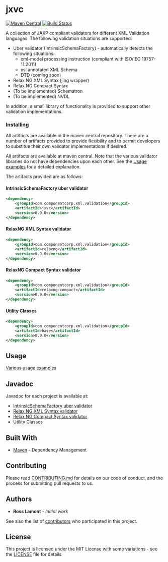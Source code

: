 # jxvc

[![Maven Central](https://img.shields.io/maven-central/v/com.componentcorp.xml.validation/jxvc-master.svg?label=Maven%20Central)](http://search.maven.org/#search%7Cga%7C1%7Cjxvc)
[![Build Status](https://travis-ci.org/rosslamont/jxvc.svg?branch=master)](https://travis-ci.org/rosslamont/jxvc)

A collection of JAXP compliant validators for different XML Validation languages.  The following validation situations are supported:

* Uber validator (IntrinsicSchemaFactory) - automatically detects the following situations:
  * xml-model processing instruction (compliant with ISO/IEC 19757-11:2011)
  * xsi annotated XML Schema
  * DTD (coming soon)
* Relax NG XML Syntax (jing wrapper)
* Relax NG Compact Syntax
* (To be implemented) Schematron
* (To be implemented) NVDL

In addition, a small library of functionality is provided to support other validation implementations.

### Installing

All artifacts are available in the maven central repository.  There are a number of artifacts provided to provide flexibility and to permit developers to substitue their own validator implementations if desired.

All artifacts are available at maven central.  Note that the various validator libraries do not have dependencies upon each other.  See the [Usage examples](https://github.com/rosslamont/jxvc/wiki/Usage-examples) for a detailed explanation.

The artifacts provided are as follows:

#### IntrinsicSchemaFactory uber validator

```xml
<dependency>
    <groupId>com.componentcorp.xml.validation</groupId>
    <artifactId>jxvc</artifactId>
    <version>0.9.0</version>
</dependency>
```

#### RelaxNG XML Syntax validator

```xml
<dependency>
    <groupId>com.componentcorp.xml.validation</groupId>
    <artifactId>relaxng</artifactId>
    <version>0.9.0</version>
</dependency>
```

#### RelaxNG Compact Syntax validator

```xml
<dependency>
    <groupId>com.componentcorp.xml.validation</groupId>
    <artifactId>relaxng-compact</artifactId>
    <version>0.9.0</version>
</dependency>
```

#### Utility Classes

```xml
<dependency>
    <groupId>com.componentcorp.xml.validation</groupId>
    <artifactId>base</artifactId>
    <version>0.9.0</version>
</dependency>
```

## Usage

[Various usage examples](https://github.com/rosslamont/jxvc/wiki/Usage-examples)

## Javadoc

Javadoc for each project is available at:

* [IntrinsicSchemaFactory uber validator](http://javadoc.io/doc/com.componentcorp.xml.validation/jxvc)
* [Relax NG XML Syntax validator](http://javadoc.io/doc/com.componentcorp.xml.validation/relaxng)
* [Relax NG Compact Syntax validator](http://javadoc.io/doc/com.componentcorp.xml.validation/relaxng-compact)
* [Utility Classes](http://javadoc.io/doc/com.componentcorp.xml.validation/base)

## Built With

* [Maven](https://maven.apache.org/) - Dependency Management

## Contributing

Please read [CONTRIBUTING.md](CONTRIBUTING.md) for details on our code of conduct, and the process for submitting pull requests to us.

## Authors

* **Ross Lamont** - *Initial work* 

See also the list of [contributors](https://github.com/your/project/contributors) who participated in this project.

## License

This project is licensed under the MIT License with some variations - see the [LICENSE](LICENSE) file for details

